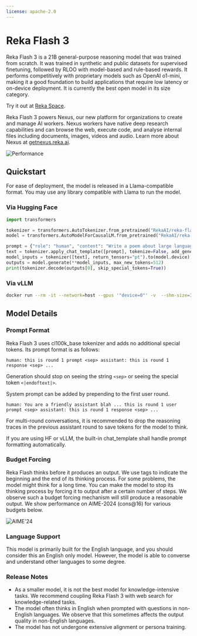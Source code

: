 ```yaml
---
license: apache-2.0
---
```

# Reka Flash 3

Reka Flash 3 is a 21B general-purpose reasoning model that was trained from scratch. It was trained in synthetic and public datasets for supervised finetuning, followed by RLOO with model-based and rule-based rewards. It performs competitively with proprietary models such as OpenAI o1-mini, making it a good foundation to build applications that require low latency or on-device deployment. It is currently the best open model in its size category.

Try it out at [Reka Space](https://space.reka.ai).

Reka Flash 3 powers Nexus, our new platform for organizations to create and manage AI workers. Nexus workers have native deep research capabilities and can browse the web, execute code, and analyse internal files including documents, images, videos and audio. Learn more about Nexus at [getnexus.reka.ai](https://getnexus.reka.ai).

![Performance](./eval-new.png)

## Quickstart

For ease of deployment, the model is released in a Llama-compatible format. You may use any library compatible with Llama to run the model.

### Via Hugging Face

```python
import transformers

tokenizer = transformers.AutoTokenizer.from_pretrained("RekaAI/reka-flash-3")
model = transformers.AutoModelForCausalLM.from_pretrained("RekaAI/reka-flash-3", torch_dtype='auto', device_map='auto')

prompt = {"role": "human", "content": "Write a poem about large language model."}
text = tokenizer.apply_chat_template([prompt], tokenize=False, add_generation_prompt=True)
model_inputs = tokenizer([text], return_tensors="pt").to(model.device)
outputs = model.generate(**model_inputs, max_new_tokens=512)
print(tokenizer.decode(outputs[0], skip_special_tokens=True))
```

### Via vLLM

```bash
docker run --rm -it --network=host --gpus '"device=0"' -v  --shm-size=10.24gb vllm/vllm-openai:latest serve RekaAI/reka-flash-3 --dtype auto -tp 1
```

## Model Details

### Prompt Format

Reka Flash 3 uses cl100k_base tokenizer and adds no additional special tokens. Its prompt format is as follows:

```
human: this is round 1 prompt <sep> assistant: this is round 1 response <sep> ...
```

Generation should stop on seeing the string `<sep>` or seeing the special token `<|endoftext|>`.

System prompt can be added by prepending to the first user round.

```
human: You are a friendly assistant blah ... this is round 1 user prompt <sep> assistant: this is round 1 response <sep> ...
```

For multi-round conversations, it is recommended to drop the reasoning traces in the previous assistant round to save tokens for the model to think.

If you are using HF or vLLM, the built-in chat_template shall handle prompt formatting automatically.

### Budget Forcing

Reka Flash thinks before it produces an output. We use <reasoning> </reasoning> tags to indicate the beginning and the end of its thinking process. For some problems, the model might think for a long time. You can make the model to stop its thinking process by forcing it to output </reasoning> after a certain number of steps. We observe such a budget forcing mechanism will still produce a reasonable output. We show performance on AIME-2024 (cons@16) for various budgets below.

![AIME'24](./aime.png)


### Language Support

This model is primarily built for the English language, and you should consider this an English only model. However, the model is able to converse and understand other languages to some degree.


### Release Notes

- As a smaller model, it is not the best model for knowledge-intensive tasks. We recommend coupling Reka Flash 3 with web search for knowledge-related tasks.
- The model often thinks in English when prompted with questions in non-English languages. We observe that this sometimes affects the output quality in non-English languages.
- The model has not undergone extensive alignment or persona training.